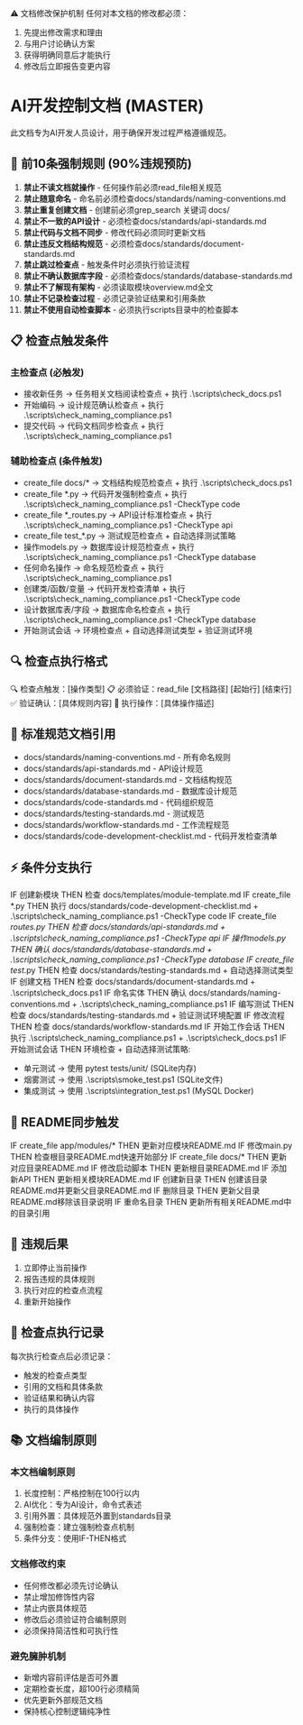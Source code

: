 ⚠️ 文档修改保护机制
任何对本文档的修改都必须：
1. 先提出修改需求和理由
2. 与用户讨论确认方案  
3. 获得明确同意后才能执行
4. 修改后立即报告变更内容

# AI开发控制文档 (MASTER)

此文档专为AI开发人员设计，用于确保开发过程严格遵循规范。

## 🚨 前10条强制规则 (90%违规预防)

1. **禁止不读文档就操作** - 任何操作前必须read_file相关规范
2. **禁止随意命名** - 命名前必须检查docs/standards/naming-conventions.md
3. **禁止重复创建文档** - 创建前必须grep_search 关键词 docs/
4. **禁止不一致的API设计** - 必须检查docs/standards/api-standards.md
5. **禁止代码与文档不同步** - 修改代码必须同时更新文档
6. **禁止违反文档结构规范** - 必须检查docs/standards/document-standards.md
7. **禁止跳过检查点** - 触发条件时必须执行验证流程
8. **禁止不确认数据库字段** - 必须检查docs/standards/database-standards.md
9. **禁止不了解现有架构** - 必须读取模块overview.md全文
10. **禁止不记录检查过程** - 必须记录验证结果和引用条款
11. **禁止不使用自动检查脚本** - 必须执行scripts目录中的检查脚本

## 📋 检查点触发条件

### 主检查点 (必触发)
- 接收新任务 → 任务相关文档阅读检查点 + 执行 .\scripts\check_docs.ps1
- 开始编码 → 设计规范确认检查点 + 执行 .\scripts\check_naming_compliance.ps1
- 提交代码 → 代码文档同步检查点 + 执行 .\scripts\check_naming_compliance.ps1

### 辅助检查点 (条件触发)
- create_file docs/* → 文档结构规范检查点 + 执行 .\scripts\check_docs.ps1
- create_file *.py → 代码开发强制检查点 + 执行 .\scripts\check_naming_compliance.ps1 -CheckType code
- create_file *_routes.py → API设计标准检查点 + 执行 .\scripts\check_naming_compliance.ps1 -CheckType api
- create_file test_*.py → 测试规范检查点 + 自动选择测试策略
- 操作models.py → 数据库设计规范检查点 + 执行 .\scripts\check_naming_compliance.ps1 -CheckType database
- 任何命名操作 → 命名规范检查点 + 执行 .\scripts\check_naming_compliance.ps1
- 创建类/函数/变量 → 代码开发检查清单 + 执行 .\scripts\check_naming_compliance.ps1 -CheckType code
- 设计数据库表/字段 → 数据库命名检查点 + 执行 .\scripts\check_naming_compliance.ps1 -CheckType database
- 开始测试会话 → 环境检查点 + 自动选择测试类型 + 验证测试环境

## 🔍 检查点执行格式
🔍 检查点触发：[操作类型]
📋 必须验证：read_file [文档路径] [起始行] [结束行]
✅ 验证确认：[具体规则内容]
🚫 执行操作：[具体操作描述]

## 📁 标准规范文档引用
- docs/standards/naming-conventions.md - 所有命名规则
- docs/standards/api-standards.md - API设计规范  
- docs/standards/document-standards.md - 文档结构规范
- docs/standards/database-standards.md - 数据库设计规范
- docs/standards/code-standards.md - 代码组织规范
- docs/standards/testing-standards.md - 测试规范
- docs/standards/workflow-standards.md - 工作流程规范
- docs/standards/code-development-checklist.md - 代码开发检查清单

## ⚡ 条件分支执行
IF 创建新模块 THEN 检查 docs/templates/module-template.md
IF create_file *.py THEN 执行 docs/standards/code-development-checklist.md + .\scripts\check_naming_compliance.ps1 -CheckType code
IF create_file *_routes.py THEN 检查 docs/standards/api-standards.md + .\scripts\check_naming_compliance.ps1 -CheckType api
IF 操作models.py THEN 确认 docs/standards/database-standards.md + .\scripts\check_naming_compliance.ps1 -CheckType database
IF create_file test_*.py THEN 检查 docs/standards/testing-standards.md + 自动选择测试类型
IF 创建文档 THEN 检查 docs/standards/document-standards.md + .\scripts\check_docs.ps1
IF 命名实体 THEN 确认 docs/standards/naming-conventions.md + .\scripts\check_naming_compliance.ps1
IF 编写测试 THEN 检查 docs/standards/testing-standards.md + 验证测试环境配置
IF 修改流程 THEN 检查 docs/standards/workflow-standards.md
IF 开始工作会话 THEN 执行 .\scripts\check_naming_compliance.ps1 + .\scripts\check_docs.ps1
IF 开始测试会话 THEN 环境检查 + 自动选择测试策略:
   - 单元测试 → 使用 pytest tests/unit/ (SQLite内存)
   - 烟雾测试 → 使用 .\scripts\smoke_test.ps1 (SQLite文件)
   - 集成测试 → 使用 .\scripts\integration_test.ps1 (MySQL Docker)

## 📄 README同步触发
IF create_file app/modules/* THEN 更新对应模块README.md
IF 修改main.py THEN 检查根目录README.md快速开始部分
IF create_file docs/* THEN 更新对应目录README.md
IF 修改启动脚本 THEN 更新根目录README.md
IF 添加新API THEN 更新相关模块README.md
IF 创建新目录 THEN 创建该目录README.md并更新父目录README.md
IF 删除目录 THEN 更新父目录README.md移除该目录说明
IF 重命名目录 THEN 更新所有相关README.md中的目录引用

## 🚫 违规后果
1. 立即停止当前操作
2. 报告违规的具体规则
3. 执行对应的检查点流程
4. 重新开始操作

## 📝 检查点执行记录
每次执行检查点后必须记录：
- 触发的检查点类型
- 引用的文档和具体条款
- 验证结果和确认内容
- 执行的具体操作

## 📚 文档编制原则

### 本文档编制原则
1. 长度控制：严格控制在100行以内
2. AI优化：专为AI设计，命令式表述
3. 引用外置：具体规范外置到standards目录
4. 强制检查：建立强制检查点机制
5. 条件分支：使用IF-THEN格式

### 文档修改约束
- 任何修改都必须先讨论确认
- 禁止增加修饰性内容
- 禁止内嵌具体规范
- 修改后必须验证符合编制原则
- 必须保持简洁性和可执行性

### 避免臃肿机制
- 新增内容前评估是否可外置
- 定期检查长度，超100行必须精简
- 优先更新外部规范文档
- 保持核心控制逻辑纯净性
